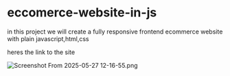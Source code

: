 # eccomerce-website-in-js

in this project we will create a fully responsive frontend ecommerce website with plain javascript,html,css

heres the link to the site

![Screenshot From 2025-05-27 12-16-55.png](https://vercel.com/yorkings-projects/eccomerce-website-in-js)